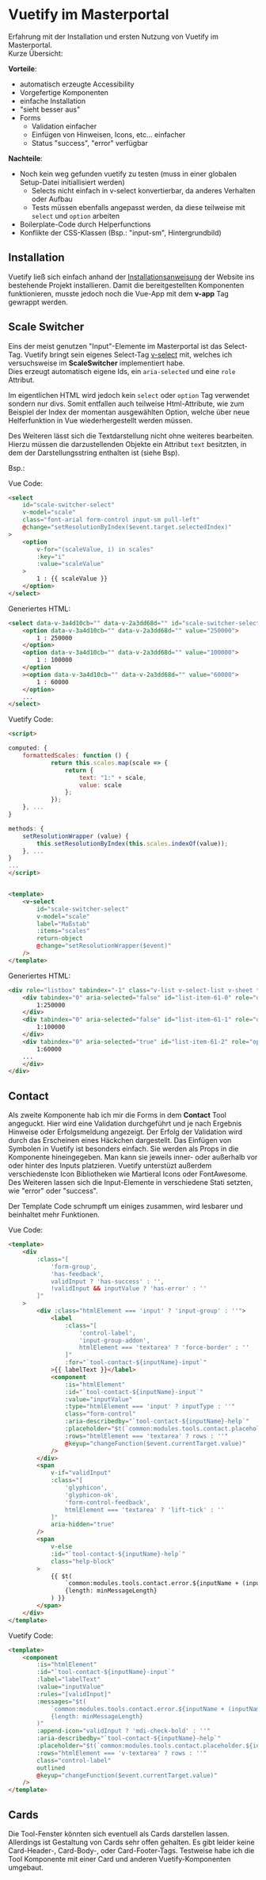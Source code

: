 # Vuetify im Masterportal

Erfahrung mit der Installation und ersten Nutzung von Vuetify im Masterportal.   
Kurze Übersicht:

**Vorteile**:
- automatisch erzeugte Accessibility
- Vorgefertige Komponenten
- einfache Installation
- "sieht besser aus"
- Forms
    - Validation einfacher
    - Einfügen von Hinweisen, Icons, etc... einfacher
    - Status "success", "error" verfügbar

**Nachteile**:
- Noch kein weg gefunden vuetify zu testen (muss in einer globalen Setup-Datei initiallisiert werden)
    - Selects nicht einfach in v-select konvertierbar, da anderes Verhalten oder Aufbau
    - Tests müssen ebenfalls angepasst werden, da diese teilweise mit ``select`` und ``option`` arbeiten
- Boilerplate-Code durch Helperfunctions
- Konflikte der CSS-Klassen (Bsp.: "input-sm", Hintergrundbild)


## Installation

Vuetify ließ sich einfach anhand der [Installationsanweisung](https://vuetifyjs.com/en/getting-started/installation/#webpack-install) der Website ins bestehende Projekt installieren. Damit die bereitgestellten Komponenten funktionieren, musste jedoch noch die Vue-App mit dem **v-app** Tag gewrappt werden.


## Scale Switcher

Eins der meist genutzen "Input"-Elemente im Masterportal ist das Select-Tag. Vuetify bringt sein eigenes Select-Tag [v-select](https://vuetifyjs.com/en/components/selects/) mit, welches ich versuchsweise im **ScaleSwitcher** implementiert habe.  
Dies erzeugt automatisch eigene Ids, ein ``aria-selected`` und eine ``role`` Attribut.   

Im eigentlichen HTML wird jedoch kein ``select`` oder ``option`` Tag verwendet sondern nur divs. Somit entfallen auch teilweise Html-Attribute, wie zum Beispiel der Index der momentan ausgewählten Option, welche über neue Helferfunktion in Vue wiederhergestellt werden müssen.  

Des Weiteren lässt sich die Textdarstellung nicht ohne weiteres bearbeiten. Hierzu müssen die darzustellenden Objekte ein Attribut ``text`` besitzten, in dem der Darstellungsstring enthalten ist (siehe Bsp).

Bsp.: 

Vue Code:
```html
<select
    id="scale-switcher-select"
    v-model="scale"
    class="font-arial form-control input-sm pull-left"
    @change="setResolutionByIndex($event.target.selectedIndex)"
>
    <option
        v-for="(scaleValue, i) in scales"
        :key="i"
        :value="scaleValue"
    >
        1 : {{ scaleValue }}
    </option>
</select>
```
Generiertes HTML:
```html
<select data-v-3a4d10cb="" data-v-2a3dd68d="" id="scale-switcher-select" class="font-arial form-control input-sm pull-left">
    <option data-v-3a4d10cb="" data-v-2a3dd68d="" value="250000">
        1 : 250000
    </option>
    <option data-v-3a4d10cb="" data-v-2a3dd68d="" value="100000">
        1 : 100000
    </option
    ><option data-v-3a4d10cb="" data-v-2a3dd68d="" value="60000">
        1 : 60000
    </option>
    ...
</select>
```

Vuetify Code:
```html
<script>

computed: {
    formattedScales: function () {
            return this.scales.map(scale => {
                return {
                    text: "1:" + scale,
                    value: scale
                };
            });
    }, ...
}

methods: {
    setResolutionWrapper (value) {
        this.setResolutionByIndex(this.scales.indexOf(value));
    }, ...
}
...
</script>


<template>
    <v-select
        id="scale-switcher-select"
        v-model="scale"
        label="Maßstab"
        :items="scales"
        return-object
        @change="setResolutionWrapper($event)"
    />
</template>
```
Generiertes HTML:
```html
<div role="listbox" tabindex="-1" class="v-list v-select-list v-sheet theme--light theme--light" data-v-3a4d10cb="true" id="list-50">
    <div tabindex="0" aria-selected="false" id="list-item-61-0" role="option" class="v-list-item v-list-item--link theme--light">
        1:250000
    </div>
    <div tabindex="0" aria-selected="false" id="list-item-61-1" role="option" class="v-list-item v-list-item--link theme--light">
        1:100000
    </div>
    <div tabindex="0" aria-selected="true" id="list-item-61-2" role="option" class="v-list-item primary--text v-list-item--active v-list-item--link theme--light v-list-item--highlighted">
        1:60000
    ...
    </div>
</div>
```

## Contact

Als zweite Komponente hab ich mir die Forms in dem **Contact** Tool angeguckt. Hier wird eine Validation durchgeführt und je nach Ergebnis Hinweise oder Erfolgsmeldung angezeigt.  Der Erfolg der Validation wird durch das Erscheinen eines Häckchen dargestellt. Das Einfügen von Symbolen in Vuetify ist besonders einfach. Sie werden als Props in die Komponente hineingegeben. Man kann sie jeweils inner- oder außerhalb vor oder hinter des Inputs platzieren. Vuetify unterstüzt außerdem verschiedenste Icon Bibliotheken wie Martieral Icons oder FontAwesome. Des Weiteren lassen sich die Input-Elemente in verschiedene Stati setzten, wie "error" oder "success".

Der Template Code schrumpft um einiges zusammen, wird lesbarer und beinhaltet mehr Funktionen.

Vue Code:
```html
<template>
    <div
        :class="[
            'form-group',
            'has-feedback',
            validInput ? 'has-success' : '',
            !validInput && inputValue ? 'has-error' : ''
        ]"
    >
        <div :class="htmlElement === 'input' ? 'input-group' : ''">
            <label
                :class="[
                    'control-label',
                    'input-group-addon',
                    htmlElement === 'textarea' ? 'force-border' : ''
                ]"
                :for="`tool-contact-${inputName}-input`"
            >{{ labelText }}</label>
            <component
                :is="htmlElement"
                :id="`tool-contact-${inputName}-input`"
                :value="inputValue"
                :type="htmlElement === 'input' ? inputType : ''"
                class="form-control"
                :aria-describedby="`tool-contact-${inputName}-help`"
                :placeholder="$t(`common:modules.tools.contact.placeholder.${inputName}`)"
                :rows="htmlElement === 'textarea' ? rows : ''"
                @keyup="changeFunction($event.currentTarget.value)"
            />
        </div>
        <span
            v-if="validInput"
            :class="[
                'glyphicon',
                'glyphicon-ok',
                'form-control-feedback',
                htmlElement === 'textarea' ? 'lift-tick' : ''
            ]"
            aria-hidden="true"
        />
        <span
            v-else
            :id="`tool-contact-${inputName}-help`"
            class="help-block"
        >
            {{ $t(
                `common:modules.tools.contact.error.${inputName + (inputName === "message" ? "Input" : "")}`,
                {length: minMessageLength}
            ) }}
        </span>
    </div>
</template>
```

Vuetify Code:

```html
<template>
    <component
        :is="htmlElement"
        :id="`tool-contact-${inputName}-input`"
        :label="labelText"
        :value="inputValue"
        :rules="[validInput]"
        :messages="$t(
            `common:modules.tools.contact.error.${inputName + (inputName === 'message' ? 'Input' : '')}`,
            {length: minMessageLength}
        )"
        :append-icon="validInput ? 'mdi-check-bold' : ''"
        :aria-describedby="`tool-contact-${inputName}-help`"
        :placeholder="$t(`common:modules.tools.contact.placeholder.${inputName}`)"
        :rows="htmlElement === 'v-textarea' ? rows : ''"
        class="control-label"
        outlined
        @keyup="changeFunction($event.currentTarget.value)"
    />
</template>
```


## Cards

Die Tool-Fenster könnten sich eventuell als Cards darstellen lassen. Allerdings ist Gestaltung von Cards sehr offen gehalten. Es gibt leider keine Card-Header-, Card-Body-, oder Card-Footer-Tags. Testweise habe ich die Tool Komponente mit einer Card und anderen Vuetify-Komponenten umgebaut.
